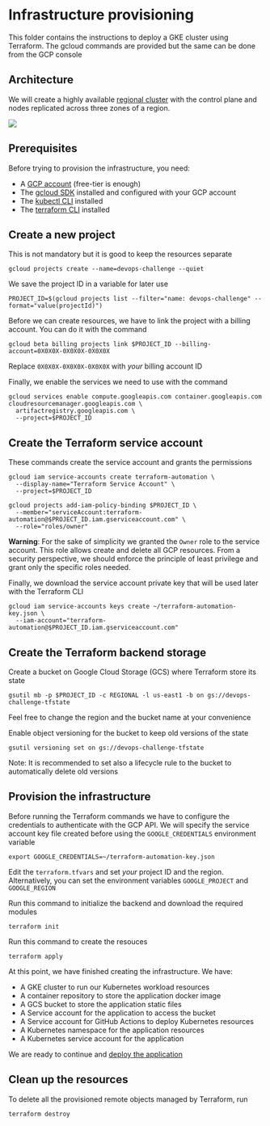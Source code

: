 # Infrastructure provisioning
This folder contains the instructions to deploy a GKE cluster using Terraform. The gcloud commands are provided but the same can be done from the GCP console

## Architecture
We will create a highly available [regional cluster](https://cloud.google.com/kubernetes-engine/docs/concepts/regional-clusters#regional) with the control plane and nodes replicated across three zones of a region. 

![](https://storage.googleapis.com/gweb-cloudblog-publish/original_images/gcp-google-kubernetes-engine-regional-clusterbcum.PNG)

## Prerequisites
Before trying to provision the infrastructure, you need:
* A [GCP account](https://console.cloud.google.com/) (free-tier is enough)
* The [gcloud SDK](https://cloud.google.com/sdk/docs/install) installed and configured with your GCP account
* The [kubectl CLI](https://kubernetes.io/docs/tasks/tools/) installed
* The [terraform CLI](https://www.terraform.io/downloads) installed

## Create a new project
This is not mandatory but it is good to keep the resources separate
```
gcloud projects create --name=devops-challenge --quiet
```
We save the project ID in a variable for later use
```
PROJECT_ID=$(gcloud projects list --filter="name: devops-challenge" --format="value(projectId)")
```
Before we can create resources, we have to link the project with a billing account. You can do it with the command
```
gcloud beta billing projects link $PROJECT_ID --billing-account=0X0X0X-0X0X0X-0X0X0X
```
Replace `0X0X0X-0X0X0X-0X0X0X` with *your* billing account ID

Finally, we enable the services we need to use with the command
```
gcloud services enable compute.googleapis.com container.googleapis.com cloudresourcemanager.googleapis.com \
  artifactregistry.googleapis.com \
  --project=$PROJECT_ID
```

## Create the Terraform service account
These commands create the service account and grants the permissions
```
gcloud iam service-accounts create terraform-automation \
  --display-name="Terraform Service Account" \
  --project=$PROJECT_ID

gcloud projects add-iam-policy-binding $PROJECT_ID \
  --member="serviceAccount:terraform-automation@$PROJECT_ID.iam.gserviceaccount.com" \
  --role="roles/owner"
```
**Warning**: For the sake of simplicity we granted the `Owner` role to the service account. This role allows create and delete all GCP resources.
From a security perspective, we should enforce the principle of least privilege and grant only the specific roles needed.

Finally, we download the service account private key that will be used later with the Terraform CLI
```
gcloud iam service-accounts keys create ~/terraform-automation-key.json \
  --iam-account="terraform-automation@$PROJECT_ID.iam.gserviceaccount.com"
```

## Create the Terraform backend storage
Create a bucket on Google Cloud Storage (GCS) where Terraform store its state
```
gsutil mb -p $PROJECT_ID -c REGIONAL -l us-east1 -b on gs://devops-challenge-tfstate
```
Feel free to change the region and the bucket name at your convenience

Enable object versioning for the bucket to keep old versions of the state
```
gsutil versioning set on gs://devops-challenge-tfstate
```
Note: It is recommended to set also a lifecycle rule to the bucket to automatically delete old versions

## Provision the infrastructure
Before running the Terraform commands we have to configure the credentials to authenticate with the GCP API. We will specify the service account key file created before using the `GOOGLE_CREDENTIALS` environment variable
```
export GOOGLE_CREDENTIALS=~/terraform-automation-key.json
```

Edit the `terraform.tfvars` and set *your* project ID and the region. Alternatively, you can set the environment variables `GOOGLE_PROJECT` and `GOOGLE_REGION`

Run this command to initialize the backend and download the required modules
```
terraform init
```
Run this command to create the resouces
```
terraform apply
```

At this point, we have finished creating the infrastructure. We have:
* A GKE cluster to run our Kubernetes workload resources
* A container repository to store the application docker image
* A GCS bucket to store the application static files 
* A Service account for the application to access the bucket
* A Service account for GitHub Actions to deploy Kubernetes resources
* A Kubernetes namespace for the application resources
* A Kubernetes service account for the application

We are ready to continue and [deploy the application](../2_application)

## Clean up the resources
To delete all the provisioned remote objects managed by Terraform, run
```
terraform destroy
```
